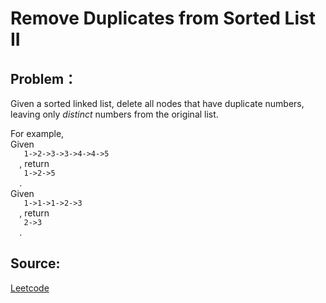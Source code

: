 # Remove Duplicates from Sorted List II

## Problem：

<div class="question-content">
 <p>
 </p>
 <p>
  Given a sorted linked list, delete all nodes that have duplicate numbers, leaving only
  <i>
   distinct
  </i>
  numbers from the original list.
 </p>
 <p>
  For example,
  <br/>
  Given
  <code>
   1-&gt;2-&gt;3-&gt;3-&gt;4-&gt;4-&gt;5
  </code>
  , return
  <code>
   1-&gt;2-&gt;5
  </code>
  .
  <br/>
  Given
  <code>
   1-&gt;1-&gt;1-&gt;2-&gt;3
  </code>
  , return
  <code>
   2-&gt;3
  </code>
  .
 </p>
</div>


## Source:
[Leetcode](https://leetcode.com/problems/remove-duplicates-from-sorted-list-ii/)
